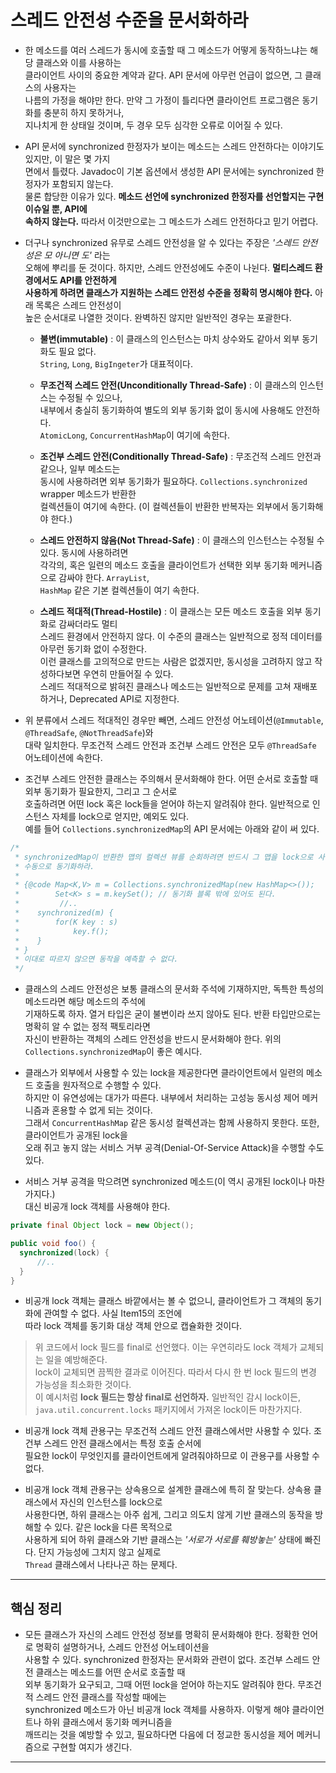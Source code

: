 # 스레드 안전성 수준을 문서화하라

- 한 메소드를 여러 스레드가 동시에 호출할 때 그 메소드가 어떻게 동작하느냐는 해당 클래스와 이를 사용하는  
  클라이언트 사이의 중요한 계약과 같다. API 문서에 아무런 언급이 없으면, 그 클래스의 사용자는  
  나름의 가정을 해야만 한다. 만약 그 가정이 틀리다면 클라이언트 프로그램은 동기화를 충분히 하지 못하거나,  
  지나치게 한 상태일 것이며, 두 경우 모두 심각한 오류로 이어질 수 있다.

- API 문서에 synchronized 한정자가 보이는 메소드는 스레드 안전하다는 이야기도 있지만, 이 말은 몇 가지  
  면에서 틀렸다. Javadoc이 기본 옵션에서 생성한 API 문서에는 synchronized 한정자가 포함되지 않는다.  
  물론 합당한 이유가 있다. **메소드 선언에 synchronized 한정자를 선언할지는 구현 이슈일 뿐, API에**  
  **속하지 않는다.** 따라서 이것만으로는 그 메소드가 스레드 안전하다고 믿기 어렵다.

- 더구나 synchronized 유무로 스레드 안전성을 알 수 있다는 주장은 _'스레드 안전성은 모 아니면 도'_ 라는  
  오해에 뿌리를 둔 것이다. 하지만, 스레드 안전성에도 수준이 나뉜다. **멀티스레드 환경에서도 API를 안전하게**  
  **사용하게 하려면 클래스가 지원하는 스레드 안전성 수준을 정확히 명시해야 한다.** 아래 목록은 스레드 안전성이  
  높은 순서대로 나열한 것이다. 완벽하진 않지만 일반적인 경우는 포괄한다.

  - **불변(immutable)** : 이 클래스의 인스턴스는 마치 상수와도 같아서 외부 동기화도 필요 없다.  
    `String`, `Long`, `BigIngeter`가 대표적이다.

  - **무조건적 스레드 안전(Unconditionally Thread-Safe)** : 이 클래스의 인스턴스는 수정될 수 있으나,  
    내부에서 충실히 동기화하여 별도의 외부 동기화 없이 동시에 사용해도 안전하다.  
    `AtomicLong`, `ConcurrentHashMap`이 여기에 속한다.

  - **조건부 스레드 안전(Conditionally Thread-Safe)** : 무조건적 스레드 안전과 같으나, 일부 메소드는  
    동시에 사용하려면 외부 동기화가 필요하다. `Collections.synchronized` wrapper 메소드가 반환한  
    컬렉션들이 여기에 속한다. (이 컬렉션들이 반환한 반복자는 외부에서 동기화해야 한다.)

  - **스레드 안전하지 않음(Not Thread-Safe)** : 이 클래스의 인스턴스는 수정될 수 있다. 동시에 사용하려면  
    각각의, 혹은 일련의 메소드 호출을 클라이언트가 선택한 외부 동기화 메커니즘으로 감싸야 한다. `ArrayList`,  
    `HashMap` 같은 기본 컬렉션들이 여기 속한다.

  - **스레드 적대적(Thread-Hostile)** : 이 클래스는 모든 메소드 호출을 외부 동기화로 감싸더라도 멀티  
    스레드 환경에서 안전하지 않다. 이 수준의 클래스는 일반적으로 정적 데이터를 아무런 동기화 없이 수정한다.  
    이런 클래스를 고의적으로 만드는 사람은 없겠지만, 동시성을 고려하지 않고 작성하다보면 우연히 만들어질 수 있다.  
    스레드 적대적으로 밝혀진 클래스나 메소드는 일반적으로 문제를 고쳐 재배포하거나, Deprecated API로 지정한다.

- 위 분류에서 스레드 적대적인 경우만 빼면, 스레드 안전성 어노테이션(`@Immutable`, `@ThreadSafe`, `@NotThreadSafe`)와  
  대략 일치한다. 무조건적 스레드 안전과 조건부 스레드 안전은 모두 `@ThreadSafe` 어노테이션에 속한다.

- 조건부 스레드 안전한 클래스는 주의해서 문서화해야 한다. 어떤 순서로 호출할 때 외부 동기화가 필요한지, 그리고 그 순서로  
  호출하려면 어떤 lock 혹은 lock들을 얻어야 하는지 알려줘야 한다. 일반적으로 인스턴스 자체를 lock으로 얻지만, 예외도 있다.  
  예를 들어 `Collections.synchronizedMap`의 API 문서에는 아래와 같이 써 있다.

```java
/*
 * synchronizedMap이 반환한 맵의 컬렉션 뷰를 순회하려면 반드시 그 맵을 lock으로 사용해
 * 수동으로 동기화하라.
 *
 * {@code Map<K,V> m = Collections.synchronizedMap(new HashMap<>());
 *        Set<K> s = m.keySet(); // 동기화 블록 밖에 있어도 된다.
 *         //..
 *	  synchronized(m) {
 *	      for(K key : s)
 *	          key.f();
 *	  }
 * }
 * 이대로 따르지 않으면 동작을 예측할 수 없다.
 */
```

- 클래스의 스레드 안전성은 보통 클래스의 문서화 주석에 기재하지만, 독특한 특성의 메소드라면 해당 메소드의 주석에  
  기재하도록 하자. 열거 타입은 굳이 불변이라 쓰지 않아도 된다. 반환 타입만으로는 명확히 알 수 없는 정적 팩토리라면  
  자신이 반환하는 객체의 스레드 안전성을 반드시 문서화해야 한다. 위의 `Collections.synchronizedMap`이 좋은 예시다.

- 클래스가 외부에서 사용할 수 있는 lock을 제공한다면 클라이언트에서 일련의 메소드 호출을 원자적으로 수행할 수 있다.  
  하지만 이 유연성에는 대가가 따른다. 내부에서 처리하는 고성능 동시성 제어 메커니즘과 혼용할 수 없게 되는 것이다.  
  그래서 `ConcurrentHashMap` 같은 동시성 컬렉션과는 함께 사용하지 못한다. 또한, 클라이언트가 공개된 lock을  
  오래 쥐고 놓지 않는 서비스 거부 공격(Denial-Of-Service Attack)을 수행할 수도 있다.

- 서비스 거부 공격을 막으려면 synchronized 메소드(이 역시 공개된 lock이나 마찬가지다.)  
  대신 비공개 lock 객체를 사용해야 한다.

```java
private final Object lock = new Object();

public void foo() {
  synchronized(lock) {
	  //..
  }
}
```

- 비공개 lock 객체는 클래스 바깥에서는 볼 수 없으니, 클라이언트가 그 객체의 동기화에 관여할 수 없다. 사실 Item15의 조언에  
  따라 lock 객체를 동기화 대상 객체 안으로 캡슐화한 것이다.

> 위 코드에서 lock 필드를 final로 선언했다. 이는 우연히라도 lock 객체가 교체되는 일을 예방해준다.  
> lock이 교체되면 끔찍한 결과로 이어진다. 따라서 다시 한 번 lock 필드의 변경 가능성을 최소화한 것이다.  
> 이 예시처럼 **lock 필드는 항상 final로 선언하자.** 일반적인 감시 lock이든,  
> `java.util.concurrent.locks` 패키지에서 가져온 lock이든 마찬가지다.

- 비공개 lock 객체 관용구는 무조건적 스레드 안전 클래스에서만 사용할 수 있다. 조건부 스레드 안전 클래스에서는 특정 호출 순서에  
  필요한 lock이 무엇인지를 클라이언트에게 알려줘야하므로 이 관용구를 사용할 수 없다.

- 비공개 lock 객체 관용구는 상속용으로 설계한 클래스에 특히 잘 맞는다. 상속용 클래스에서 자신의 인스턴스를 lock으로  
  사용한다면, 하위 클래스는 아주 쉽게, 그리고 의도치 않게 기반 클래스의 동작을 방해할 수 있다. 같은 lock을 다른 목적으로  
  사용하게 되어 하위 클래스와 기반 클래스는 _'서로가 서로를 훼방놓는'_ 상태에 빠진다. 단지 가능성에 그치지 않고 실제로  
  `Thread` 클래스에서 나타나곤 하는 문제다.

<hr/>

## 핵심 정리

- 모든 클래스가 자신의 스레드 안전성 정보를 명확히 문서화해야 한다. 정확한 언어로 명확히 설명하거나, 스레드 안전성 어노테이션을  
  사용할 수 있다. synchronized 한정자는 문서화와 관련이 없다. 조건부 스레드 안전 클래스는 메소드를 어떤 순서로 호출할 때  
  외부 동기화가 요구되고, 그때 어떤 lock을 얻어야 하는지도 알려줘야 한다. 무조건적 스레드 안전 클래스를 작성할 때에는  
  synchronized 메소드가 아닌 비공개 lock 객체를 사용하자. 이렇게 해야 클라이언트나 하위 클래스에서 동기화 메커니즘을  
  깨뜨리는 것을 예방할 수 있고, 필요하다면 다음에 더 정교한 동시성을 제어 메커니즘으로 구현할 여지가 생긴다.

<hr/>
